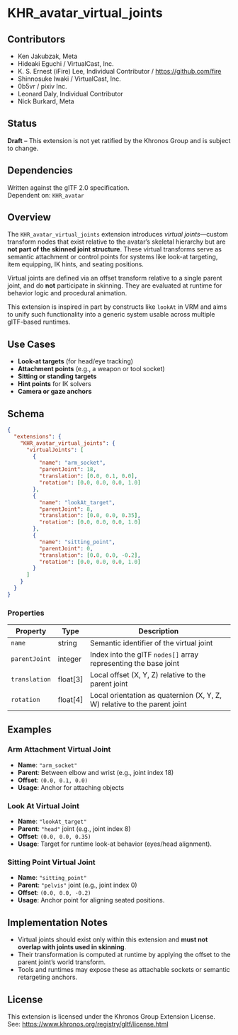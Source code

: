 # KHR_avatar_virtual_joints

## Contributors

- Ken Jakubzak, Meta
- Hideaki Eguchi / VirtualCast, Inc.
- K. S. Ernest (iFire) Lee, Individual Contributor / https://github.com/fire
- Shinnosuke Iwaki / VirtualCast, Inc.
- 0b5vr / pixiv Inc.
- Leonard Daly, Individual Contributor
- Nick Burkard, Meta

## Status

**Draft** – This extension is not yet ratified by the Khronos Group and is subject to change.

## Dependencies

Written against the glTF 2.0 specification.  
Dependent on: `KHR_avatar`

## Overview

The `KHR_avatar_virtual_joints` extension introduces _virtual joints_—custom transform nodes that exist relative to the avatar’s skeletal hierarchy but are **not part of the skinned joint structure**. These virtual transforms serve as semantic attachment or control points for systems like look-at targeting, item equipping, IK hints, and seating positions.

Virtual joints are defined via an offset transform relative to a single parent joint, and do **not** participate in skinning. They are evaluated at runtime for behavior logic and procedural animation.

This extension is inspired in part by constructs like `lookAt` in VRM and aims to unify such functionality into a generic system usable across multiple glTF-based runtimes.

## Use Cases

- **Look-at targets** (for head/eye tracking)
- **Attachment points** (e.g., a weapon or tool socket)
- **Sitting or standing targets**
- **Hint points** for IK solvers
- **Camera or gaze anchors**

## Schema

```json
{
  "extensions": {
    "KHR_avatar_virtual_joints": {
      "virtualJoints": [
        {
          "name": "arm_socket",
          "parentJoint": 18,
          "translation": [0.0, 0.1, 0.0],
          "rotation": [0.0, 0.0, 0.0, 1.0]
        },
        {
          "name": "lookAt_target",
          "parentJoint": 8,
          "translation": [0.0, 0.0, 0.35],
          "rotation": [0.0, 0.0, 0.0, 1.0]
        },
        {
          "name": "sitting_point",
          "parentJoint": 0,
          "translation": [0.0, 0.0, -0.2],
          "rotation": [0.0, 0.0, 0.0, 1.0]
        }
      ]
    }
  }
}
```

### Properties

| Property      | Type     | Description                                                               |
| ------------- | -------- | ------------------------------------------------------------------------- |
| `name`        | string   | Semantic identifier of the virtual joint                                  |
| `parentJoint` | integer  | Index into the glTF `nodes[]` array representing the base joint           |
| `translation` | float[3] | Local offset (X, Y, Z) relative to the parent joint                       |
| `rotation`    | float[4] | Local orientation as quaternion (X, Y, Z, W) relative to the parent joint |

## Examples

### Arm Attachment Virtual Joint

- **Name**: `"arm_socket"`
- **Parent**: Between elbow and wrist (e.g., joint index 18)
- **Offset**: `(0.0, 0.1, 0.0)`
- **Usage**: Anchor for attaching objects

### Look At Virtual Joint

- **Name**: `"lookAt_target"`
- **Parent**: `"head"` joint (e.g., joint index 8)
- **Offset**: `(0.0, 0.0, 0.35)`
- **Usage**: Target for runtime look-at behavior (eyes/head alignment).

### Sitting Point Virtual Joint

- **Name**: `"sitting_point"`
- **Parent**: `"pelvis"` joint (e.g., joint index 0)
- **Offset**: `(0.0, 0.0, -0.2)`
- **Usage**: Anchor point for aligning seated positions.

## Implementation Notes

- Virtual joints should exist only within this extension and **must not overlap with joints used in skinning**.
- Their transformation is computed at runtime by applying the offset to the parent joint’s world transform.
- Tools and runtimes may expose these as attachable sockets or semantic retargeting anchors.

## License

This extension is licensed under the Khronos Group Extension License.  
See: https://www.khronos.org/registry/gltf/license.html
